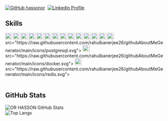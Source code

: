 
[![GitHub hassonor](https://img.shields.io/github/followers/hassonor?label=follow&style=social)](https://github.com/hassonor)&nbsp;
[![Linkedin Profile](https://img.shields.io/badge/-OR%20HASSON-blue?style=flat-square&logo=Linkedin&logoColor=white)](https://www.linkedin.com/in/orhasson/)&nbsp;
<!-- ![Visitors](https://visitor-badge.glitch.me/badge?page_id=hassonor/hassonor)&nbsp; -->

<h2> Skills </h2>
<img width="22px" title="Javascript" align="left" src="https://raw.githubusercontent.com/rahulbanerjee26/githubAboutMeGenerator/main/icons/javascript.svg">
<img width="22px" title="Typescript" align="left" src="https://raw.githubusercontent.com/rahulbanerjee26/githubAboutMeGenerator/main/icons/typescript.svg">
<img width="22px" title="React" align="left" src="https://raw.githubusercontent.com/rahulbanerjee26/githubAboutMeGenerator/main/icons/reactjs.svg">
<img width="22px" title="Redux" align="left" src="https://raw.githubusercontent.com/rahulbanerjee26/githubAboutMeGenerator/main/icons/redux.svg">
<img width="22px" title="HTML" align="left" src="https://raw.githubusercontent.com/rahulbanerjee26/githubAboutMeGenerator/main/icons/html.svg">
<img width="22px" title="CSS" align="left" src="https://raw.githubusercontent.com/rahulbanerjee26/githubAboutMeGenerator/main/icons/css.svg">
<img width="22px" title="Nodejs" align="left" src="https://raw.githubusercontent.com/rahulbanerjee26/githubAboutMeGenerator/main/icons/nodejs.svg">
<img width="22px" title="MongoDB" align="left" src="https://raw.githubusercontent.com/rahulbanerjee26/githubAboutMeGenerator/main/icons/mongodb.svg">
<img width="22px" title="Java" align="left" src="https://raw.githubusercontent.com/rahulbanerjee26/githubAboutMeGenerator/main/icons/java.svg">
<img width="22px" title="MySql" align="left" src="https://raw.githubusercontent.com/rahulbanerjee26/githubAboutMeGenerator/main/icons/mysql.svg">
<img width="22px" title="Python" align="left" src="https://raw.githubusercontent.com/rahulbanerjee26/githubAboutMeGenerator/main/icons/python.svg">
<img width="22px" title="Git" align="left" src="https://raw.githubusercontent.com/rahulbanerjee26/githubAboutMeGenerator/main/icons/git.svg">
<img width="22px" title="GitHub" align="left" src="https://raw.githubusercontent.com/rahulbanerjee26/githubAboutMeGenerator/main/icons/github.svg">
<img src="https://www.vectorlogo.zone/logos/firebase/firebase-icon.svg" alt="firebase" width="22px"/> 
src="https://raw.githubusercontent.com/rahulbanerjee26/githubAboutMeGenerator/main/icons/postgresql.svg">
<img src="https://www.vectorlogo.zone/logos/firebase/firebase-icon.svg" alt="firebase" width="22px"/> 
src="https://raw.githubusercontent.com/rahulbanerjee26/githubAboutMeGenerator/main/icons/docker.svg">
<img src="https://www.vectorlogo.zone/logos/firebase/firebase-icon.svg" alt="firebase" width="22px"/> 
src="https://raw.githubusercontent.com/rahulbanerjee26/githubAboutMeGenerator/main/icons/redis.svg">
<br>
<br>

<h2> GitHub Stats </h2>

![OR HASSON GitHub Stats](https://github-readme-stats.vercel.app/api?username=hassonor&count_private=true&show_icons=true)
<br>
![Top Langs](https://github-readme-stats.vercel.app/api/top-langs/?username=hassonor&layout=compact&card_width=445&exclude_repo=nand2tetris&langs_count=10)


